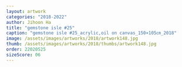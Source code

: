 ```yaml
---
layout: artwork
categories: "2018-2022"
author: Jihoon Ha
title: "gemstone isle #25"
caption: "gemstone isle #25_acrylic,oil on canvas_150×105㎝_2018"
image: /assets/images/artworks/2018/artwork148.jpg
thumb: /assets/images/artworks/2018/thumbs/artwork148.jpg
order: 22020525
sizeScore: 06
---
```

